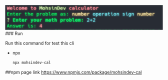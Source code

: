 <div align="center">
    <img src="preview.png" alt="preview">
</div>
### Run

Run this command for test this cli
* npx
  ```sh
  npx mohsindev-cal
  ```

##npm page link
https://www.npmjs.com/package/mohsindev-cal
  

